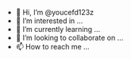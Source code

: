 - 👋 Hi, I’m @youcefd123z
- 👀 I’m interested in ...
- 🌱 I’m currently learning ...
- 💞️ I’m looking to collaborate on ...
- 📫 How to reach me ...

<!---
youcefd123z/youcefd123z is a ✨ special ✨ repository because its `README.md` (this file) appears on your GitHub profile.
You can click the Preview link to take a look at your changes.
--->
